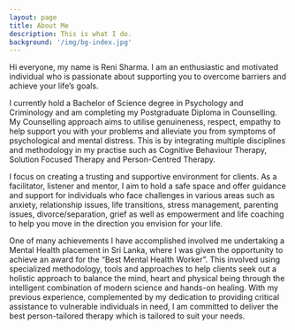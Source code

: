 ```yaml
---
layout: page
title: About Me
description: This is what I do.
background: '/img/bg-index.jpg'
---
```


Hi everyone, my name is Reni Sharma. I am an enthusiastic and motivated individual who is passionate about supporting you to overcome barriers and achieve your life’s goals.

I currently hold a Bachelor of Science degree in Psychology and Criminology and am completing my Postgraduate Diploma in Counselling. My Counselling approach aims to utilise genuineness, respect, empathy to help support you with your problems and alleviate you from symptoms of psychological and mental distress. This is by integrating multiple disciplines and methodology in my practise such as Cognitive Behaviour Therapy, Solution Focused Therapy and Person-Centred Therapy.

I focus on creating a trusting and supportive environment for clients. As a facilitator, listener and mentor, I aim to hold a safe space and offer guidance and support for individuals who face challenges in various areas such as anxiety, relationship issues, life transitions, stress management, parenting issues, divorce/separation, grief as well as empowerment and life coaching to help you move in the direction you  envision for your  life.

One of many achievements I have accomplished involved me undertaking a Mental Health placement in Sri Lanka, where I was given the opportunity to achieve an award for the “Best Mental Health Worker”. This involved using specialized methodology, tools and approaches to help clients seek out a holistic approach to balance the mind, heart and physical being through the intelligent combination of modern science and hands-on healing.
With my previous experience, complemented by my dedication to providing critical assistance to vulnerable individuals in need, I am committed to deliver the best person-tailored therapy which is tailored to suit your needs.
